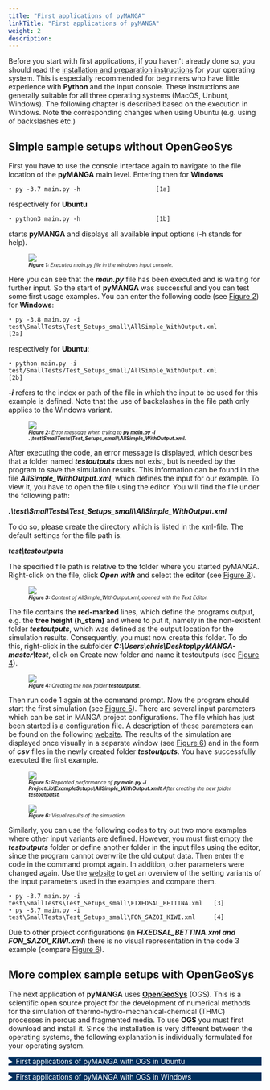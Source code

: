 ```yaml
---
title: "First applications of pyMANGA"
linkTitle: "First applications of pyMANGA"
weight: 2
description:
---
```


<head>
<style type="text/css">
<!--
details summary {color: white; background: #00305E; margin-bottom: 1em;}
-->
</style>
</head>

Before you start with first applications, if you haven't already done so, you should read the <a href="/docs/getting_started/installation">installation and preparation instructions</a> for your operating system.
This is especially recommended for beginners who have little experience with **Python** and the input console.
These instructions are generally suitable for all three operating systems (MacOS, Unbunt, Windows).
The following chapter is described based on the execution in Windows.
Note the corresponding changes when using Ubuntu (e.g. using of backslashes etc.)

## Simple sample setups without OpenGeoSys

First you have to use the console interface again to navigate to the file location of the **pyMANGA** main level.
Entering then for **Windows**

	• py -3.7 main.py -h  			         [1a]

respectively for **Ubuntu**

	• python3 main.py -h  			         [1b]

starts **pyMANGA** and displays all available input options (-h stands for help).

<figure>
<a name="Figure_1"></a>
<img src="/pictures/getting_started/first_applications_of_pymanga/running_pymanga.jpg">
<figcaption><font size = "1"><i><b>Figure 1: </b>Executed main.py file in the windows input console.</i></font></figcaption>
</figure><p>

Here you can see that the ***main.py*** file has been executed and is waiting for further input.
So the start of **pyMANGA** was successful and you can test some first usage examples.
You can enter the following code (see <a href="/docs/getting_started/first_applications_of_pymanga/#Figure_2">Figure 2</a>) for **Windows**:

	• py -3.8 main.py -i test\SmallTests\Test_Setups_small\AllSimple_WithOutput.xml	    		 [2a]

respectively for **Ubuntu**:

	• python main.py -i test/SmallTests/Test_Setups_small/AllSimple_WithOutput.xml	    		 [2b]

***-i*** refers to the index or path of the file in which the input to be used for this example is defined.
Note that the use of backslashes in the file path only applies to the Windows variant.

<figure>
<a name="Figure_2"></a>
<img src="/pictures/getting_started/first_applications_of_pymanga/error_output.jpg">
<figcaption><font size = "1"><i><b>Figure 2:</b> Error message when trying to <b>py main.py -i .\test\SmallTests\Test_Setups_small\AllSimple_WithOutput.xml.</b></i></font></figcaption>
</figure><p>

After executing the code, an error message is displayed, which describes that a folder named ***testoutputs*** does not exist, but is needed by the program to save the simulation results.
This information can be found in the file ***AllSimple_WithOutput.xml***, which defines the input for our example.
To view it, you have to open the file using the editor.
You will find the file under the following path: 

***.\test\SmallTests\Test_Setups_small\AllSimple_WithOutput.xml***

To do so, please create the directory which is listed in the xml-file.
The default settings for the file path is: 

***test\testoutputs***


The specified file path is relative to the folder where you started pyMANGA.
Right-click on the file, click ***Open with*** and select the editor (see <a href="/docs/getting_started/first_applications_of_pymanga/#Figure_3">Figure 3</a>).

<figure>
<a name="Figure_3"></a>
<img src="/pictures/getting_started/first_applications_of_pymanga/control_file.jpg">
<figcaption><font size = "1"><i><b>Figure 3:</b> Content of </b>AllSimple_WithOutput.xml</b>, opened with the Text Editor.</i></font></figcaption>
</figure><p>

The file contains the **red-marked** lines, which define the programs output, e.g. the **tree height (h_stem)** and where to put it, namely in the non-existent folder ***testoutputs***, which was defined as the output location for the simulation results.
Consequently, you must now create this folder.
To do this, right-click in the subfolder ***C:\Users\chris\Desktop\pyMANGA-master\test***, click on Create new folder and name it testoutputs (see <a href="/docs/getting_started/first_applications_of_pymanga/#Figure_4">Figure 4</a>).

<figure>
<a name="Figure_4"></a>
<img src="/pictures/getting_started/first_applications_of_pymanga/create_output_folder.jpg">
<figcaption><font size = "1"><i><b>Figure 4:</b> Creating the new folder <b>testoutputst</b>.</i></font></figcaption>
</figure><p>

Then run code 1 again at the command prompt.
Now the program should start the first simulation (see <a href="/docs/getting_started/first_applications_of_pymanga/#Figure_5">Figure 5</a>).
There are several input parameters which can be set in MANGA project configurations. The file which has just been started is a configuration file.
A description of these parameters can be found on the following [website](https://jbathmann.github.io/pyMANGA/project_dox__MangaProject__MangaProject.html "https://jbathmann.github.io/pyMANGA/project_dox__MangaProject__MangaProject.html").
The results of the simulation are displayed once visually in a separate window (see <a href="/docs/getting_started/first_applications_of_pymanga/#Figure_6">Figure 6</a>) and in the form of ***csv*** files in the newly created folder ***testoutputs***.
You have successfully executed the first example.

<figure>
<a name="Figure_5"></a>
<img src="/pictures/getting_started/first_applications_of_pymanga/running_pymanga_output_exists.jpg">
<figcaption><font size = "1"><i><b>Figure 5:</b> Repeated performance of <b>py main.py -i ProjectLib\ExampleSetups\AllSimple_WithOutput.xmlt</b> After creating the new folder <b>testoutputst</b>.</i></font></figcaption>
</figure><p>

<figure>
<a name="Figure_6"></a>
<img src="/pictures/getting_started/first_applications_of_pymanga/results_matplotlib.jpg">
<figcaption><font size = "1"><i><b>Figure 6:</b> Visual results of the simulation.</i></font></figcaption>
</figure><p>

Similarly, you can use the following codes to try out two more examples where other input variants are defined.
However, you must first empty the ***testoutputs*** folder or define another folder in the input files using the editor, since the program cannot overwrite the old output data.
Then enter the code in the command prompt again.
In addition, other parameters were changed again.
Use the [website](https://jbathmann.github.io/pyMANGA/project_dox__MangaProject__MangaProject.html "https://jbathmann.github.io/pyMANGA/project_dox__MangaProject__MangaProject.html") to get an overview of the setting variants of the input parameters used in the examples and compare them. 

	• py -3.7 main.py -i test\SmallTests\Test_Setups_small\FIXEDSAL_BETTINA.xml   [3] 
	• py -3.7 main.py -i test\SmallTests\Test_Setups_small\FON_SAZOI_KIWI.xml     [4]

Due to other project configurations (in ***FIXEDSAL_BETTINA.xml and FON_SAZOI_KIWI.xml***) there is no visual representation in the code 3 example (compare <a href="/docs/getting_started/first_applications_of_pymanga/#Figure_6">Figure 6</a>).

## More complex sample setups with OpenGeoSys


The next application of **pyMANGA** uses <a href="https://www.opengeosys.org/">**OpenGeoSys**</a> (OGS).
This is a scientific open source project for the development of numerical methods for the simulation of thermo-hydro-mechanical-chemical (THMC) processes in porous and fragmented media.
To use **OGS** you must first download and install it.
Since the installation is very different between the operating systems, the following explanation is individually formulated for your operating system.


<details>
<summary >First applications of pyMANGA with OGS in Ubuntu</summary>
<p>

On this <a href="https://github.com/ufz/ogs/releases/tag/6.2.2">homepage</a> you will find several variants of OGS version 6.2.2 at the bottom of the page.
Select the variant **"ogs-6.2.2-Linux-5.3.4-arch1-1-ARCH-x64-python--de-utils "** and download the compressed folder or use this [link](https://github.com/ufz/ogs/releases/download/6.2.2/ogs-6.2.2-Linux-5.3.4-arch1-1-ARCH-x64-python-de-utils.tar.gz) directly. 
**Please make sure that you download exactly this version of OGS.**

Unzip the folder and move the three folders it contains (_bin_, _lib_ and _share_) seen from the pyMANGA main level to the following folder:

	./TreeModelLib/BelowgroundCompetition/OGS

The files must be located directly in this folder.
To check if OGS is executable on your computer, open a terminal in the **pyMANGA** main level and enter the following:

	./TreeModelLib/BelowgroundCompetition/OGS/bin/ogs

If OGS runs correctly, you will get the following output:




	PARSE ERROR:
	             Required argument missing: project-file

	Brief USAGE: 
	   ./ogs  [--enable-fpe] [--unbuffered-std-out]
	          [--config-warnings-nonfatal] [-l <LOG_LEVEL>] [-o <PATH>] [-r
	          <PATH>] [--] [--version] [-h] <PROJECT_FILE>

If this does not work, first check if you have installed the Python module "vtk" in version 8.1.2.
Please also read the <a href="/en/docs/first_steps/installation#Installation_Ubuntu">section on installing pyMANGA in Ubuntu</a>.
If you encounter insurmountable problems at this point <a href="/en/impressum">contact</a> us.


Now you can start the next application example by opening a terminal in the **pyMANGA** main level and entering the following command:

	python3 main.py -i test/LargeTests/Test_Setups_large/OGS3D_SAZOI_BETTINA.xml




</p>
</details>

<details>
<summary>First applications of pyMANGA with OGS in Windows</summary>
<p>

To use **OGS** you have to download and install it first.
To do so, go to the following [website](https://www.opengeosys.org/releases/ "https://www.opengeosys.org/releases/") and scroll down until you find **version 6.3.0** and download it (see <a href="/docs/getting_started/first_applications_of_pymanga/#Figure_7">Figure 7</a> and <a href="/docs/getting_started/first_applications_of_pymanga/#Figure_8">Figure 8</a>).


<figure>
<a name="Figure_7"></a>
<img src="/pictures/getting_started/first_applications_of_pymanga/version_ogs_windows.jpg">
<figcaption><font size = "1"><i><b>Figure 7:</b> Version selection of OGS.</i></font></figcaption>
</figure><p>

<figure>
<a name="Figure_8"></a>
<img src="/pictures/getting_started/first_applications_of_pymanga/download_ogs_windows.jpg">
<figcaption><font size = "1"><i><b>Figure 8:</b> Download OGS 6.3.0.</i></font></figcaption>
</figure><p>

Select the file to be downloaded according to your operating system.
Then unzip the zip file, copy the ***bin*** folder and paste it into the ***pyMANGA-master*** folder in the following path (see <a href="/docs/getting_started/first_applications_of_pymanga/#Figure_9">Figure 9</a>).

	• pyMANGA-master\TreeModelLib\BelowgroundCompetition\OGS				 [5]

<figure>
<a name="Figure_9"></a>
<img src="/pictures/getting_started/first_applications_of_pymanga/ogs_path.jpg">
<figcaption><font size = "1"><i><b>Figure 9:</b> Insert OGS into the pyMANGA-master folder.</i></font></figcaption>
</figure><p>

**OGS** is now installed. To test if it works properly, open the ***_Bin_*** folder, press **shift** and the **right mouse button** and select **Open PowerShell window here** (see Figure <a href="/docs/getting_started/first_applications_of_pymanga/#Figure_10">Figure 10</a>).

<figure>
<a name="Figure_10"></a>
<img src="/pictures/getting_started/first_applications_of_pymanga/ogs_powershell.jpg">
<figcaption><font size = "1"><i><b>Figure 10:</b> Open PowerShell</i></font></figcaption>
</figure><p>

Copy the path that appears in the **PowerShell window** and append ***\OGS*** and press Enter.
The following <a href="/docs/getting_started/first_applications_of_pymanga/#Figure_11">Figure 11</a> shows the PowerShell window output when OGS is running smoothly. 

<figure>
<a name="Figure_11"></a>
<img src="/pictures/getting_started/first_applications_of_pymanga/output_ogs_runs.jpg">
<figcaption><font size = "1"><i><b> Figure 11:</b> Output if OGS functions properly.</i></font></figcaption>
</figure><p>

Now you can start the next application example by opening the command prompt in the ***pyMANGA-master*** folder and starting pyMANGA as usual.
Then enter the following command (see <a href="/docs/getting_started/first_applications_of_pymanga/#Figure_12">Figure 12</a>).

	• py -3.7 main.py -i \test\LargeTests\Test_Setups_large\OGS3D_SAZOI_BETTINA.xml 				 [6]

<figure>
<a name="Figure_12"></a>
<img src="/pictures/getting_started/first_applications_of_pymanga/run_ogs_sample_setup.jpg">
<figcaption><font size = "1"><i><b>Figure 12:</b> shows the execution of the application example with OGS.</i></font></figcaption>
</figure><p>

Note: The computing time can take several hours.
You can reduce this by opening 

***.\test\LargeTests\Test_Setups_large\OGS3D_SAZOI_BETTINA.xml*** 

and adding the following line

	• <delta_t_ogs> 604800 </delta_t_ogs>							 [7]

Here **604800** is given in seconds and can be varied.
Here, it corresponds here to one week, i.e. the ogs-calculations are not performed for the home timestep in the tree model but only for one week.
From the results the porewater distribution is extrapolated under steady state assumptions.
Consequently, this parameter has to be used very carefully but is a means to significantly reduce computing time (see <a href="/docs/getting_started/first_applications_of_pymanga/#Figure_13">Figure 13</a>).

<figure>
<a name="Figure_13"></a>
<img src="/pictures/getting_started/first_applications_of_pymanga/set_timestep_length.jpg">
<figcaption><font size = "1"><i><b>Figure 13:</b> Adaptation to the computing time reduction.</i></font></figcaption>
</figure><p>

</p>
</details>

